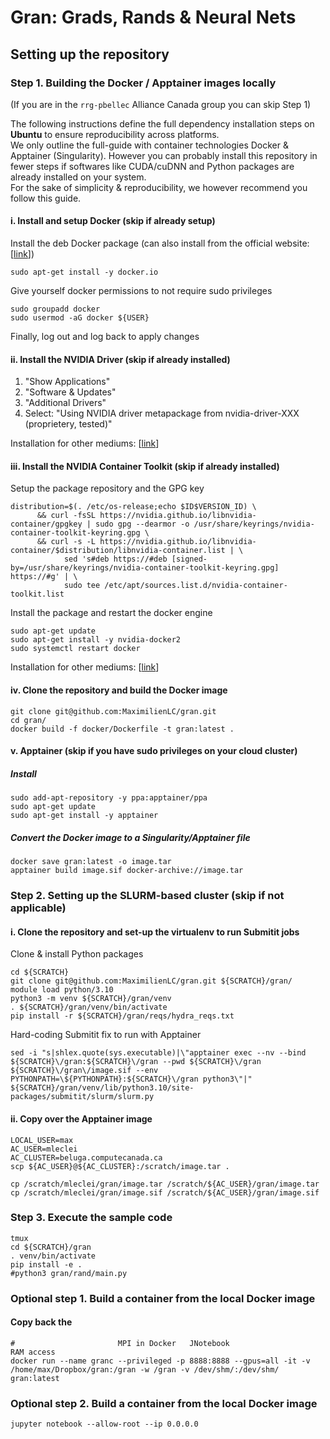 # Gran: Grads, Rands & Neural Nets

## Setting up the repository

### Step 1. Building the Docker / Apptainer images locally

(If you are in the `rrg-pbellec` Alliance Canada group you can skip Step 1)  
  
The following instructions define the full dependency installation steps on **Ubuntu** to ensure reproducibility across platforms.  
We only outline the full-guide with container technologies Docker & Apptainer (Singularity). 
However you can probably install this repository in fewer steps if softwares like CUDA/cuDNN and Python packages are already installed on your system.  
For the sake of simplicity & reproducibility, we however recommend you follow this guide.

#### i. Install and setup Docker (skip if already setup)
Install the deb Docker package (can also install from the official website: [[link](https://docs.docker.com/engine/install/)])
```
sudo apt-get install -y docker.io
```
Give yourself docker permissions to not require sudo privileges
```
sudo groupadd docker
sudo usermod -aG docker ${USER}
```
Finally, log out and log back to apply changes

#### ii. Install the NVIDIA Driver (skip if already installed)
1) "Show Applications"  
2) "Software & Updates"  
3) "Additional Drivers"  
4) Select: "Using NVIDIA driver metapackage from nvidia-driver-XXX (proprietery, tested)"  
  
Installation for other mediums: [[link](https://docs.nvidia.com/datacenter/tesla/tesla-installation-notes/index.html)]

#### iii. Install the NVIDIA Container Toolkit (skip if already installed)

Setup the package repository and the GPG key
```
distribution=$(. /etc/os-release;echo $ID$VERSION_ID) \
      && curl -fsSL https://nvidia.github.io/libnvidia-container/gpgkey | sudo gpg --dearmor -o /usr/share/keyrings/nvidia-container-toolkit-keyring.gpg \
      && curl -s -L https://nvidia.github.io/libnvidia-container/$distribution/libnvidia-container.list | \
            sed 's#deb https://#deb [signed-by=/usr/share/keyrings/nvidia-container-toolkit-keyring.gpg] https://#g' | \
            sudo tee /etc/apt/sources.list.d/nvidia-container-toolkit.list
```
Install the package and restart the docker engine
```
sudo apt-get update
sudo apt-get install -y nvidia-docker2
sudo systemctl restart docker
```
  
Installation for other mediums: [[link](https://docs.nvidia.com/datacenter/cloud-native/container-toolkit/install-guide.html)]

#### iv. Clone the repository and build the Docker image
```
git clone git@github.com:MaximilienLC/gran.git
cd gran/
docker build -f docker/Dockerfile -t gran:latest .
```

#### v. Apptainer (skip if you have sudo privileges on your cloud cluster)

##### Install
```
sudo add-apt-repository -y ppa:apptainer/ppa
sudo apt-get update
sudo apt-get install -y apptainer
```

##### Convert the Docker image to a Singularity/Apptainer file
```
docker save gran:latest -o image.tar
apptainer build image.sif docker-archive://image.tar
```

### Step 2. Setting up the SLURM-based cluster (skip if not applicable)

#### i. Clone the repository and set-up the virtualenv to run Submitit jobs
Clone & install Python packages
```
cd ${SCRATCH}
git clone git@github.com:MaximilienLC/gran.git ${SCRATCH}/gran/
module load python/3.10
python3 -m venv ${SCRATCH}/gran/venv
. ${SCRATCH}/gran/venv/bin/activate
pip install -r ${SCRATCH}/gran/reqs/hydra_reqs.txt
```
Hard-coding Submitit fix to run with Apptainer
```
sed -i "s|shlex.quote(sys.executable)|\"apptainer exec --nv --bind ${SCRATCH}\/gran:${SCRATCH}\/gran --pwd ${SCRATCH}\/gran ${SCRATCH}\/gran\/image.sif --env PYTHONPATH=\${PYTHONPATH}:${SCRATCH}\/gran python3\"|" ${SCRATCH}/gran/venv/lib/python3.10/site-packages/submitit/slurm/slurm.py
```

#### ii. Copy over the Apptainer image
```
LOCAL_USER=max
AC_USER=mleclei
AC_CLUSTER=beluga.computecanada.ca
scp ${AC_USER}@${AC_CLUSTER}:/scratch/image.tar .

cp /scratch/mleclei/gran/image.tar /scratch/${AC_USER}/gran/image.tar
cp /scratch/mleclei/gran/image.sif /scratch/${AC_USER}/gran/image.sif
```

### Step 3. Execute the sample code
```
tmux
cd ${SCRATCH}/gran
. venv/bin/activate
pip install -e .
#python3 gran/rand/main.py
```


### Optional step 1. Build a container from the local Docker image
#### Copy back the 


```
#                       MPI in Docker   JNotebook                                                              RAM access
docker run --name granc --privileged -p 8888:8888 --gpus=all -it -v /home/max/Dropbox/gran:/gran -w /gran -v /dev/shm/:/dev/shm/  gran:latest
```

### Optional step 2. Build a container from the local Docker image
```
jupyter notebook --allow-root --ip 0.0.0.0
```